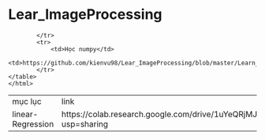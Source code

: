 # Lear_ImageProcessing
 <html>
	<table>
			<tr>
				<td>mục lục</td>
				<td>link</td>
			</tr>
			<tr>
					<td>linear-Regression</td>
					<td>https://colab.research.google.com/drive/1uYeQRjMJ0b3X9f6BK0ZJgEhg9RIX9IBN?usp=sharing</td>

			</tr>
			<tr>
				<td>Học numpy</td>
					<td>https://github.com/kienvu98/Lear_ImageProcessing/blob/master/Learn_Numpy/Learn_Numpy.ipynb</td>
			</tr>
	</table>
	</html>

